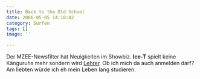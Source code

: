 ```yaml
---
title: Back to the Old School
date: 2006-05-05 14:18:02
category: Surfen
tags: []
image: ''

---
```


Der MZEE-Newsfilter hat Neuigkeiten im Showbiz. **Ice-T** spielt keine Känguruhs mehr sondern wird [Lehrer](http://www.mzee.com/newscenter/show.php?artikel=100019662). Ob ich mich da auch anmelden darf? Am liebten würde ich eh mein Leben lang studieren.
